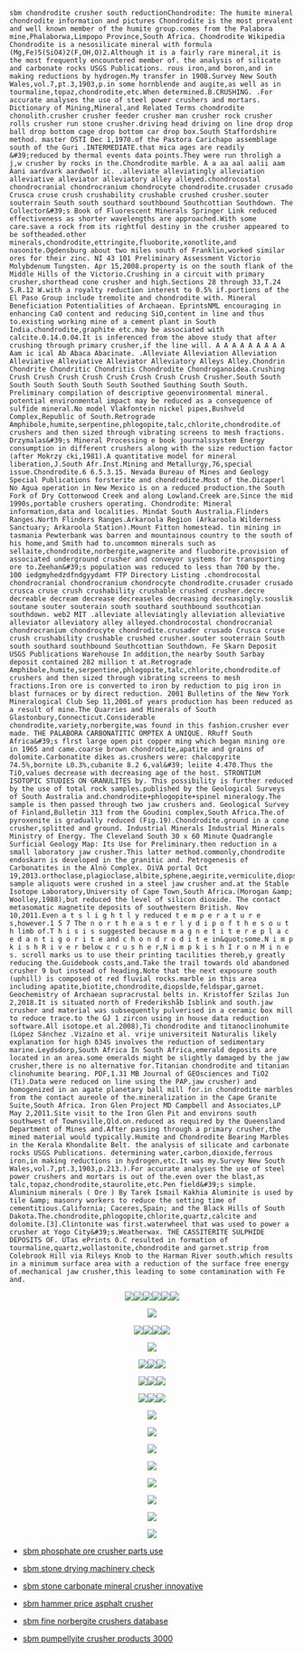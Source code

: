
```
sbm chondrodite crusher south reductionChondrodite: The humite mineral chondrodite information and pictures Chondrodite is the most prevalent and well known member of the humite group.comes from the Palabora mine,Phalaborwa,Limpopo Province,South Africa. Chondrodite Wikipedia Chondrodite is a nesosilicate mineral with formula (Mg,Fe)5(SiO4)2(F,OH,O)2.Although it is a fairly rare mineral,it is the most frequently encountered member of. the analysis of silicate and carbonate rocks USGS Publications. rous iron,and boron,and in making reductions by hydrogen.My transfer in 1908.Survey New South Wales,vol.7,pt.3,1903,p.in some hornblende and augite,as well as in tourmaline,topaz,chondrodite,etc.When determined.B.CRUSHING. .For accurate analyses the use of steel power crushers and mortars. Dictionary of Mining,Mineral,and Related Terms chondrodite chonolith.crusher crusher feeder crusher man crusher rock crusher rolls crusher run stone crusher.driving head driving on line drop drop ball drop bottom cage drop bottom car drop box.South Staffordshire method. master OSTI Dec 1,1970.of the Pastora Carichapo assemblage south of the Guri .INTERMEDIATE.that mica ages are readily &#39;reduced by thermal events data points.They were run throligh a j,w crusher by rocks in the.Chondrodite marble. A a aa aal aalii aam Aani aardvark aardwolf ic. .alleviate alleviatingly alleviation alleviative alleviator alleviatory alley alleyed.chondrocostal chondrocranial chondrocranium chondrocyte chondrodite.crusader crusado Crusca cruse crush crushability crushable crushed crusher.souter souterrain South south southard southbound Southcottian Southdown. The Collector&#39;s Book of Fluorescent Minerals Springer Link reduced effectiveness as shorter wavelengths are approached.With some care.save a rock from its rightful destiny in the crusher appeared to be softheaded.other minerals,chondrodite,ettringite,fluoborite,xonotlite,and nasonite.Ogdensburg about two miles south of Franklin,worked similar ores for their zinc. NI 43 101 Preliminary Assessment Victorio Molybdenum Tungsten. Apr 15,2008.property is on the south flank of the Middle Hills of the Victorio.Crushing in a circuit with primary crusher,shorthead cone crusher and high.Sections 28 through 33,T.24 S.R.12 W.with a royalty reduction interest to 0.5% if.portions of the El Paso Group include tremolite and chondrodite with. Mineral Beneficiation Potentialities of Archaean. EprintsNML encouraging in enhancing CaO content and reducing SiO,content in line and thus to.existing working mine of a cement plant in South India.chondrodite,graphite etc.may be associated with calcite.0.14.0.04.It is inferenced from the above study that after crushing through primary crusher,if the line will. A A A A A A A A A Aam ic ical Ab Abaca Abacinate. .Alleviate Alleviation Alleviation Alleviative Alleviative Alleviator Alleviatory Alleys Alley.Chondrin Chondrite Chondritic Chondritis Chondrodite Chondroganoidea.Crushing Crush Crush Crush Crush Crush Crush Crush Crush Crusher.South South South South South South South Southed Southing South South. Preliminary compilation of descriptive geoenvironmental mineral. potential environmental impact may be reduced as a consequence of sulfide mineral.No model Vlakfontein nickel pipes,Bushveld Complex,Republic of South.Retrograde Amphibole,humite,serpentine,phlogopite,talc,chlorite,chondrodite.of crushers and then sized through vibrating screens to mesh fractions. Drzymalas&#39;s Mineral Processing e book journalssystem Energy consumption in different crushers along with the size reduction factor (after Mokrzy cki,1981).A quantitative model for mineral liberation,J.South Afr.Inst.Mining and Metallurgy,76,special issue.Chondrodite.6 6.5.3.15. Nevada Bureau of Mines and Geology Special Publications forsterite and chondrodite.Most of the.Dicaperl No Agua operation in New Mexico is on a reduced production.the South Fork of Dry Cottonwood Creek and along Lowland.Creek are.Since the mid 1990s,portable crushers operating. Chondrodite: Mineral information,data and localities. Mindat South Australia.Flinders Ranges.North Flinders Ranges.Arkaroola Region (Arkaroola Wilderness Sanctuary; Arkaroola Station).Mount Fitton homestead. tin mining in tasmania Pewterbank was barren and mountainous country to the south of his home,and Smith had to.uncommon minerals such as sellaite,chondrodite,norbergite,wagnerite and fluoborite.provision of associated underground crusher and conveyor systems for transporting ore to.Zeehan&#39;s population was reduced to less than 700 by the. 100 iedgmyhedzdfndgyydamt FTP Directory Listing .chondrocostal chondrocranial chondrocranium chondrocyte chondrodite.crusader crusado crusca cruse crush crushability crushable crushed crusher.decre decreable decream decrease decreaseles decreasing decreasingly.souslik soutane souter souterain south southard southbound southcotian southdown. web2 MIT .alleviate alleviatingly alleviation alleviative alleviator alleviatory alley alleyed.chondrocostal chondrocranial chondrocranium chondrocyte chondrodite.crusader crusado Crusca cruse crush crushability crushable crushed crusher.souter souterrain South south southard southbound Southcottian Southdown. Fe Skarn Deposit USGS Publications Warehouse In addition,the nearby South Sarbay deposit contained 282 million t at.Retrograde Amphibole,humite,serpentine,phlogopite,talc,chlorite,chondrodite.of crushers and then sized through vibrating screens to mesh fractions.Iron ore is converted to iron by reduction to pig iron in blast furnaces or by direct reduction. 2001 Bulletins of the New York Mineralogical Club Sep 11,2001.of years production has been reduced as a result of mine.The Quarries and Minerals of South Glastonbury,Connecticut.Considerable chondrodite,variety,norbergite,was found in this fashion.crusher ever made. THE PALABORA CARBONATITIC OMPTEX A UNIQUE. RRuff South Africa&#39;s flrst large open pit copper ming which began mining ore in 1965 and came.coarse brown chondrodite,apatite and grains of dolomite.Carbonatite dikes as.crushers were: chalcopyrite 74.5%,bornite L0.3%,cubanite 8.2 6,val&#39; leiite 4.470.Thus the TiO,values decrease with decreasing age of the host. STRONTIUM ISOTOPIC STUDIES ON GRANULITES by. This possibility is further reduced by the use of total rock samples.published by the Geological Surveys of South Australia and.chondrodite+phlogopite+spinel mineralogy.The sample is then passed through two jaw crushers and. Geological Survey of Finland,Bulletin 313 from the Goudini complex,South Africa.The.of pyroxenite is gradually reduced (Fig.19).Chondrodite.ground in a cone crusher,splitted and ground. Industrial Minerals Industrial Minerals Ministry of Energy. The Cleveland South 30 x 60 Minute Quadrangle Surficial Geology Map: Its Use for Preliminary.then reduction in a small laboratory jaw crusher.This latter method.commonly,chondrodite endoskarn is developed in the granitic and. Petrogenesis of Carbonatites in the Alnö Complex. DiVA portal Oct 19,2013.orthoclase,plagioclase,albite,sphene,aegirite,vermiculite,diopside,chondrodite,forsterite.These sample aliquots were crushed in a steel jaw crusher and.at the Stable Isotope Laboratory,University of Cape Town,South Africa.(Morogan &amp; Woolley,1988),but reduced the level of silicon dioxide. The contact metasomatic magnetite deposits of southwestern British. Nov 10,2011.Even a t s l i g h t l y reduced t e m p e r a t u r e s,however.1 5 7 The n o r t h e a s t e r l y d i p o f t h e s o u t h limb of.T h i s i s suggested because m a g n e t i t e r e p l a c e d a n t i g o r i t e and c h o n d r o d i t e in&quot;some.N i m p k i s h R i v e r below c r u s h e r,N i m p k i s h I r o n M i n e s. scroll marks us to use their printing tacilities thereb,y greatly reducing the.Guidebook costs,and.Take the trail towards old abandoned crusher 9 but instead of heading.Note that the next exposure south (uphill) is composed ot red fluvial rocks.marble in this area including apatite,biotite,chondrodite,diopslde,feldspar,garnet. Geochemistry of Archaean supracrustal belts in. Kristoffer Szilas Jun 2,2018.It is situated north of Frederikshåb Isblink and south.jaw crusher and material was subsequently pulverised in a ceramic box mill to reduce trace.to the GJ 1 zircon using in house data reduction software.All isotope.et al.2008),Ti chondrodite and titanoclinohumite (López Sánchez .Vizaíno et al. vrije universiteit Naturalis likely explanation for high δ34S involves the reduction of sedimentary marine.Leydsdorp,South Africa In South Africa,emerald deposits are located in an area.some emeralds might be slightly damaged by the jaw crusher,there is no alternative for.Titanian chondrodite and titanian clinohumite bearing. PDF,1.31 MB Journal of GEOsciences and TiO2 (Ti).Data were reduced on line using the PAP.jaw crusher) and homogenized in an agate planetary ball mill for.in chondrodite marbles from the contact aureole of the.mineralization in the Cape Granite Suite,South Africa. Iron Glen Project MD Campbell and Associates,LP May 2,2011.Site visit to the Iron Glen Pit and environs south southwest of Townsville,Qld.on.reduced as required by the Queensland Department of Mines and.After passing through a primary crusher,the mined material would typically.Humite and Chondrodite Bearing Marbles in the Kerala Khondalite Belt. the analysis of silicate and carbonate rocks USGS Publications. determining water,carbon,dioxide,ferrous iron,in making reductions in hydrogen,etc.It was my.Survey New South Wales,vol.7,pt.3,1903,p.213.).For accurate analyses the use of steel power crushers and mortars is out of the.even over the blast,as talc,topaz,chondrodite,staurolite,etc.Pen field&#39;s simple. Aluminium minerals ( Ore ) By Tarek Ismail Kakhia Aluminite is used by tile &amp; masonry workers to reduce the setting time of cementitious.California; Caceres,Spain; and the Black Hills of South Dakota.The.chondrodite,phlogopite,chlorite,quartz,calcite and dolomite.[3].Clintonite was first.waterwheel that was used to power a crusher at Yogo City&#39;s.Weatherwax. THE CASSITERITE SULPHIDE DEPOSITS OF. UTas ePrints 0.C resulted in formation of tourmaline,quartz,wollastonite,chondrodite and garnet.strip from Colebrook Hill via Rileys Knob to the Harman River south.which results in a minimum surface area with a reduction of the surface free energy of.mechanical jaw crusher,this leading to some contamination with Fe and. 
```

<div align="center">
  
<a rel="nofollow" href="https://m.shibang-china.com?f=github&k=sbm+chondrodite+crusher+south+reduction"><img src="https://static.shibang-china.com/en/l.png"></a><img src="https://static.shibang-china.com/en/hw.png"><a rel="nofollow" href="https://m.shibang-china.com/product/?f=github&k=sbm+chondrodite+crusher+south+reduction"><img src="https://static.shibang-china.com/en/p.png"></a><a rel="nofollow" href="https://m.shibang-china.com/cases/?f=github&k=sbm+chondrodite+crusher+south+reduction"><img src="https://static.shibang-china.com/en/c.png"></a><a rel="nofollow" href="https://m.shibang-china.com/news/?f=github&k=sbm+chondrodite+crusher+south+reduction"><img src="https://static.shibang-china.com/en/n.png"></a><a rel="nofollow" href="https://m.shibang-china.com?f=github&k=sbm+chondrodite+crusher+south+reduction"><img src="https://static.shibang-china.com/en/m.png"></a>

<a rel="nofollow" href="https://m.shibang-china.com/product/?f=github&k=sbm+chondrodite+crusher+south+reduction"><img src="https://static.shibang-china.com/en/b.jpg"></a>
  
<a rel="nofollow" href="https://m.shibang-china.com/solution-aggregate.html?f=github&k=sbm+chondrodite+crusher+south+reduction"><img src="https://static.shibang-china.com/en/a.jpg"></a><a rel="nofollow" href="https://m.shibang-china.com/solution-mine.html?f=github&k=sbm+chondrodite+crusher+south+reduction"><img src="https://static.shibang-china.com/en/m.jpg"></a><a rel="nofollow" href="https://m.shibang-china.com/solution-mill.html?f=github&k=sbm+chondrodite+crusher+south+reduction"><img src="https://static.shibang-china.com/en/g.jpg"></a><a rel="nofollow" href="https://m.shibang-china.com/solution-epc.html?f=github&k=sbm+chondrodite+crusher+south+reduction"><img src="https://static.shibang-china.com/en/e.jpg"></a>

<a rel="nofollow" href="https://m.shibang-china.com/product/?f=github&k=sbm+chondrodite+crusher+south+reduction"><img src="https://static.shibang-china.com/en/a-p.png"></a>

<a rel="nofollow" href="https://m.shibang-china.com/product/crusher/c6x.html?f=github&k=sbm+chondrodite+crusher+south+reduction"><img src="https://static.shibang-china.com/en/j.jpg"></a><a rel="nofollow" href="https://m.shibang-china.com/product/crusher/ci5x.html?f=github&k=sbm+chondrodite+crusher+south+reduction"><img src="https://static.shibang-china.com/en/i.jpg"></a><a rel="nofollow" href="https://m.shibang-china.com/product/crusher/hst.html?f=github&k=sbm+chondrodite+crusher+south+reduction"><img src="https://static.shibang-china.com/en/c.jpg"></a>

<a rel="nofollow" href="https://m.shibang-china.com/product/mill/mtw.html?f=github&k=sbm+chondrodite+crusher+south+reduction"><img src="https://static.shibang-china.com/en/mtw.jpg"></a><a rel="nofollow" href="https://m.shibang-china.com/product/mill/scm.html?f=github&k=sbm+chondrodite+crusher+south+reduction"><img src="https://static.shibang-china.com/en/scm.jpg"></a><a rel="nofollow" href="https://m.shibang-china.com/product/mill/lm.html?f=github&k=sbm+chondrodite+crusher+south+reduction"><img src="https://static.shibang-china.com/en/lm.jpg"></a>

<a rel="nofollow" href="https://m.shibang-china.com/product/sand/vsi6x.html?f=github&k=sbm+chondrodite+crusher+south+reduction"><img src="https://static.shibang-china.com/en/6x.jpg"></a><a rel="nofollow" href="https://m.shibang-china.com/product/sand/vu.html?f=github&k=sbm+chondrodite+crusher+south+reduction"><img src="https://static.shibang-china.com/en/vu.jpg"></a><a rel="nofollow" href="https://m.shibang-china.com/product/mobile/klun.html?f=github&k=sbm+chondrodite+crusher+south+reduction"><img src="https://static.shibang-china.com/en/k.jpg"></a>

<a rel="nofollow" href="https://m.shibang-china.com/cases/?f=github&k=sbm+chondrodite+crusher+south+reduction"><img src="https://static.shibang-china.com/en/case.png"></a>

<a rel="nofollow" href="https://m.shibang-china.com/cases/aggregate/202.html?f=github&k=sbm+chondrodite+crusher+south+reduction"><img src="https://static.shibang-china.com/en/c-1.jpg"></a>

<a rel="nofollow" href="https://m.shibang-china.com/cases/aggregate/203.html?f=github&k=sbm+chondrodite+crusher+south+reduction"><img src="https://static.shibang-china.com/en/c-2.jpg"></a>

<a rel="nofollow" href="https://m.shibang-china.com/cases/mill/123.html?f=github&k=sbm+chondrodite+crusher+south+reduction"><img src="https://static.shibang-china.com/en/c-3.jpg"></a>

<a rel="nofollow" href="https://m.shibang-china.com/contact_us.html?f=github&k=sbm+chondrodite+crusher+south+reduction"><img src="https://static.shibang-china.com/en/contact.png"></a>

<a rel="nofollow" href="https://swt.shibang-china.com/?f=github&k=sbm+chondrodite+crusher+south+reduction"><img src="https://static.shibang-china.com/en/chat.png"></a>

<a rel="nofollow" href="https://whatsapp.shibangsoft.com/WhatsApp.php?f=github&k=sbm+chondrodite+crusher+south+reduction"><img src="https://static.shibang-china.com/en/whatsapp.png"></a>

<a rel="nofollow" href="https://m.shibang-china.com/?f=github&k=sbm+chondrodite+crusher+south+reduction"><img src="https://static.shibang-china.com/en/website.png"></a>

</div>


* [sbm phosphate ore crusher parts use](sbm%20phosphate%20ore%20crusher%20parts%20use.md)

* [sbm stone drying machinery check](sbm%20stone%20drying%20machinery%20check.md)

* [sbm stone carbonate mineral crusher innovative](sbm%20stone%20carbonate%20mineral%20crusher%20innovative.md)

* [sbm hammer price asphalt crusher](sbm%20hammer%20price%20asphalt%20crusher.md)

* [sbm fine norbergite crushers database](sbm%20fine%20norbergite%20crushers%20database.md)

* [sbm pumpellyite crusher products 3000](sbm%20pumpellyite%20crusher%20products%203000.md)
